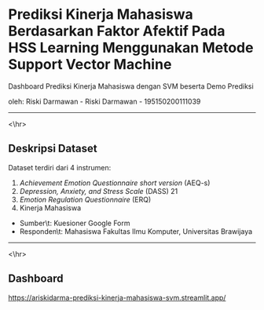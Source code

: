 # Prediksi Kinerja Mahasiswa Berdasarkan Faktor Afektif Pada HSS Learning Menggunakan Metode Support Vector Machine
Dashboard Prediksi Kinerja Mahasiswa dengan SVM beserta Demo Prediksi

oleh: Riski Darmawan - Riski Darmawan - 195150200111039

<hr><\hr>

## Deskripsi Dataset
Dataset terdiri dari 4 instrumen:
1. _Achievement Emotion Questionnaire short version_ (AEQ-s)
2. _Depression, Anxiety, and Stress Scale_ (DASS) 21
3. _Emotion Regulation Questionnaire_ (ERQ)
4. Kinerja Mahasiswa

- Sumber\t: Kuesioner Google Form
- Responden\t: Mahasiswa Fakultas Ilmu Komputer, Universitas Brawijaya

<hr><\hr>

## Dashboard

https://ariskidarma-prediksi-kinerja-mahasiswa-svm.streamlit.app/
